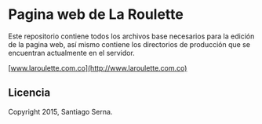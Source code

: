 # Pagina web de La Roulette

Este repositorio contiene todos los archivos base necesarios para la edición de la pagina web, así mismo contiene los directorios de producción que se encuentran actualmente en el servidor.

[www.laroulette.com.co](http://www.laroulette.com.co)

## Licencia

Copyright 2015, Santiago Serna.